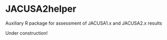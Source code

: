 # JACUSA2helper
Auxiliary R package for assessment of JACUSA1.x and JACUSA2.x results

Under construction! 